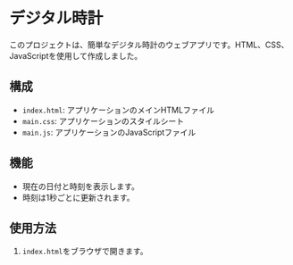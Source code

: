 # デジタル時計

このプロジェクトは、簡単なデジタル時計のウェブアプリです。HTML、CSS、JavaScriptを使用して作成しました。

## 構成

- `index.html`: アプリケーションのメインHTMLファイル
- `main.css`: アプリケーションのスタイルシート
- `main.js`: アプリケーションのJavaScriptファイル

## 機能

- 現在の日付と時刻を表示します。
- 時刻は1秒ごとに更新されます。

## 使用方法

1. `index.html`をブラウザで開きます。
